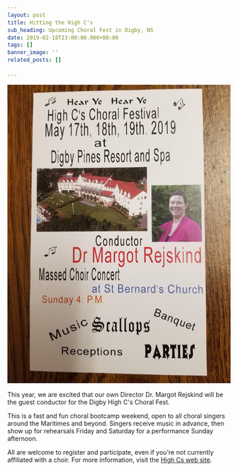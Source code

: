 ```yaml
---
layout: post
title: Hitting the High C's
sub_heading: Upcoming Choral Fest in Digby, NS
date: 2019-02-18T23:00:00.000+00:00
tags: []
banner_image: ''
related_posts: []

---
```

![](/images/20190219_202330_1.jpg)

This year, we are excited that our own Director Dr. Margot Rejskind will be the guest conductor for the Digby High C's Choral Fest.

This is a fast and fun choral bootcamp weekend, open to all choral singers around the Maritimes and beyond. Singers receive music in advance, then show up for rehearsals Friday and Saturday for a performance Sunday afternoon.

All are welcome to register and participate, even if you're not currently affiliated with a choir. For more information, visit the [High Cs web site](https://www.highcs.org/).